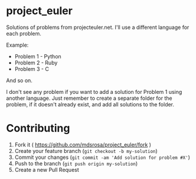 # project_euler

Solutions of problems from projecteuler.net. I'll use a different language for each problem.

Example:

* Problem 1 - Python
* Problem 2 - Ruby
* Problem 3 - C

And so on.

I don't see any problem if you want to add a solution for Problem 1 using another language.
Just remember to create a separate folder for the problem, if it doesn't already exist, and add all solutions to the folder.

# Contributing

1. Fork it ( https://github.com/mdsrosa/project_euler/fork )
2. Create your feature branch (`git checkout -b my-solution`)
3. Commit your changes (`git commit -am 'Add solution for problem #X'`)
4. Push to the branch (`git push origin my-solution`)
5. Create a new Pull Request
